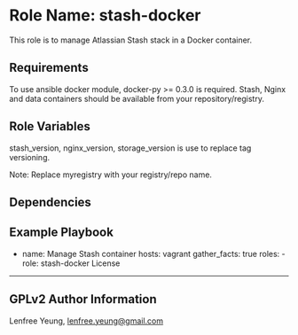 Role Name: stash-docker
========

This role is to manage Atlassian Stash stack in a Docker container.


Requirements
------------

To use ansible docker module, docker-py >= 0.3.0 is required. 
Stash, Nginx and data containers should be available from your repository/registry.

Role Variables
--------------

stash_version, nginx_version, storage_version is use to replace tag versioning.

Note: Replace myregistry with your registry/repo name.

Dependencies
------------



Example Playbook
-------------------------

 - name: Manage Stash container
   hosts: vagrant
   gather_facts: true
   roles:
       -  role: stash-docker
License
-------

GPLv2
Author Information
------------------

Lenfree Yeung, lenfree.yeung@gmail.com
